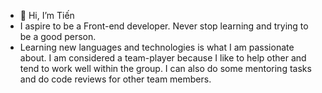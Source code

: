 - 👋 Hi, I’m Tiến
- I aspire to be a Front-end developer. Never stop learning and trying to be a good person.
- Learning new languages and technologies is what I am passionate about. I am considered a
team-player because I like to help other and tend to work well within the group. I can also do some
mentoring tasks and do code reviews for other team members. 

